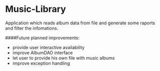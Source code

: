 # Music-Library
Application which reads album data from file and generate some raports and filter the infomations.

####Future planned improvements:
<ul>
    <li> provide user interactive availability </li>
    <li> improve AlbumDAO interface </li>
    <li> let user to provide his own file with music albums </li>
    <li> improve exception handling </li>
</ul> 
